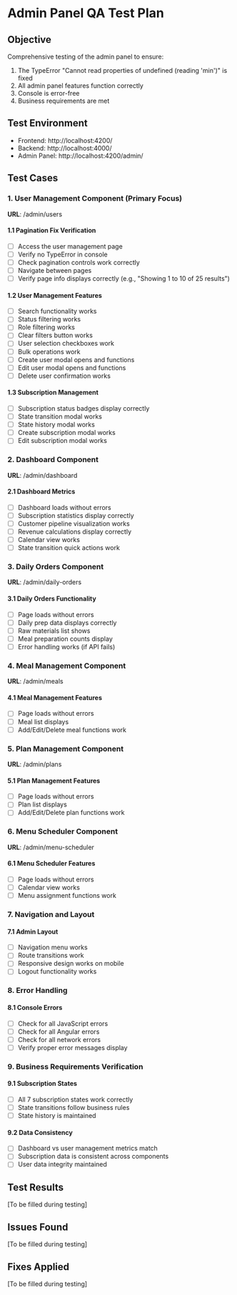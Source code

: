 # Admin Panel QA Test Plan

## Objective
Comprehensive testing of the admin panel to ensure:
1. The TypeError "Cannot read properties of undefined (reading 'min')" is fixed
2. All admin panel features function correctly
3. Console is error-free
4. Business requirements are met

## Test Environment
- Frontend: http://localhost:4200/
- Backend: http://localhost:4000/
- Admin Panel: http://localhost:4200/admin/

## Test Cases

### 1. User Management Component (Primary Focus)
**URL**: /admin/users

#### 1.1 Pagination Fix Verification
- [ ] Access the user management page
- [ ] Verify no TypeError in console
- [ ] Check pagination controls work correctly
- [ ] Navigate between pages
- [ ] Verify page info displays correctly (e.g., "Showing 1 to 10 of 25 results")

#### 1.2 User Management Features
- [ ] Search functionality works
- [ ] Status filtering works
- [ ] Role filtering works
- [ ] Clear filters button works
- [ ] User selection checkboxes work
- [ ] Bulk operations work
- [ ] Create user modal opens and functions
- [ ] Edit user modal opens and functions
- [ ] Delete user confirmation works

#### 1.3 Subscription Management
- [ ] Subscription status badges display correctly
- [ ] State transition modal works
- [ ] State history modal works
- [ ] Create subscription modal works
- [ ] Edit subscription modal works

### 2. Dashboard Component
**URL**: /admin/dashboard

#### 2.1 Dashboard Metrics
- [ ] Dashboard loads without errors
- [ ] Subscription statistics display correctly
- [ ] Customer pipeline visualization works
- [ ] Revenue calculations display correctly
- [ ] Calendar view works
- [ ] State transition quick actions work

### 3. Daily Orders Component
**URL**: /admin/daily-orders

#### 3.1 Daily Orders Functionality
- [ ] Page loads without errors
- [ ] Daily prep data displays correctly
- [ ] Raw materials list shows
- [ ] Meal preparation counts display
- [ ] Error handling works (if API fails)

### 4. Meal Management Component
**URL**: /admin/meals

#### 4.1 Meal Management Features
- [ ] Page loads without errors
- [ ] Meal list displays
- [ ] Add/Edit/Delete meal functions work

### 5. Plan Management Component
**URL**: /admin/plans

#### 5.1 Plan Management Features
- [ ] Page loads without errors
- [ ] Plan list displays
- [ ] Add/Edit/Delete plan functions work

### 6. Menu Scheduler Component
**URL**: /admin/menu-scheduler

#### 6.1 Menu Scheduler Features
- [ ] Page loads without errors
- [ ] Calendar view works
- [ ] Menu assignment functions work

### 7. Navigation and Layout
#### 7.1 Admin Layout
- [ ] Navigation menu works
- [ ] Route transitions work
- [ ] Responsive design works on mobile
- [ ] Logout functionality works

### 8. Error Handling
#### 8.1 Console Errors
- [ ] Check for all JavaScript errors
- [ ] Check for all Angular errors
- [ ] Check for all network errors
- [ ] Verify proper error messages display

### 9. Business Requirements Verification
#### 9.1 Subscription States
- [ ] All 7 subscription states work correctly
- [ ] State transitions follow business rules
- [ ] State history is maintained

#### 9.2 Data Consistency
- [ ] Dashboard vs user management metrics match
- [ ] Subscription data is consistent across components
- [ ] User data integrity maintained

## Test Results
[To be filled during testing]

## Issues Found
[To be filled during testing]

## Fixes Applied
[To be filled during testing]